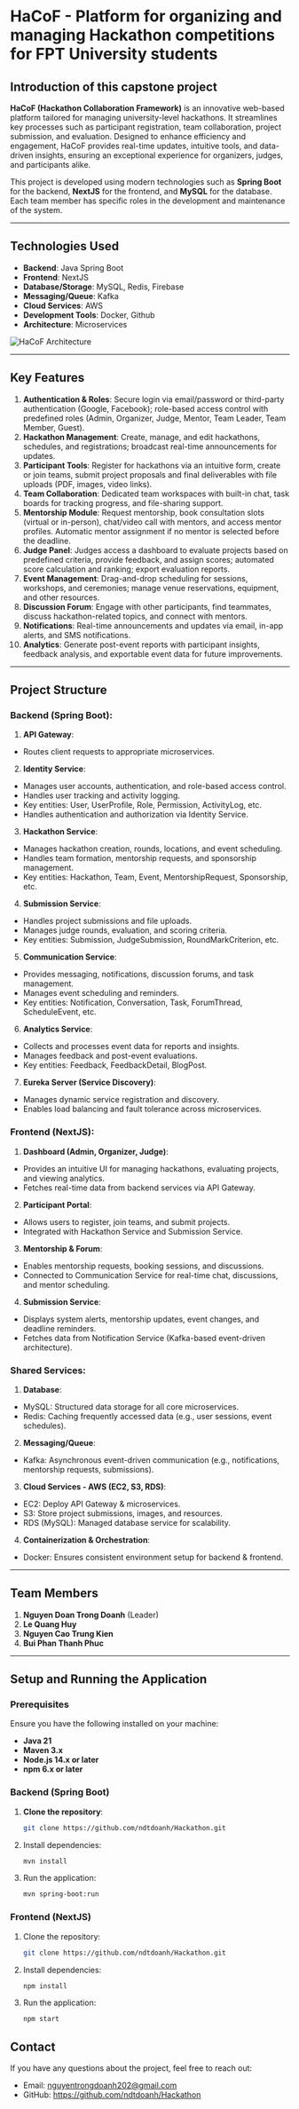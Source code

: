 # HaCoF - Platform for organizing and managing Hackathon competitions for FPT University students

## Introduction of this capstone project

**HaCoF (Hackathon Collaboration Framework)** is an innovative web-based platform tailored for managing university-level hackathons. It streamlines key processes such as participant registration, team collaboration, project submission, and evaluation. Designed to enhance efficiency and engagement, HaCoF provides real-time updates, intuitive tools, and data-driven insights, ensuring an exceptional experience for organizers, judges, and participants alike.

This project is developed using modern technologies such as **Spring Boot** for the backend, **NextJS** for the frontend, and **MySQL** for the database. Each team member has specific roles in the development and maintenance of the system.

--- --- ----

## Technologies Used

- **Backend**: Java Spring Boot
- **Frontend**: NextJS
- **Database/Storage**: MySQL, Redis, Firebase
- **Messaging/Queue**: Kafka
- **Cloud Services**: AWS
- **Development Tools**: Docker, Github
- **Architecture**: Microservices

![HaCoF Architecture](https://github.com/user-attachments/assets/e8f5ade6-2766-4a5f-bd57-a2e5f78424d0)

---

## Key Features

1. **Authentication & Roles**: Secure login via email/password or third-party authentication (Google, Facebook); role-based access control with predefined roles (Admin, Organizer, Judge, Mentor, Team Leader, Team Member, Guest).
2. **Hackathon Management**: Create, manage, and edit hackathons, schedules, and registrations; broadcast real-time announcements for updates.
3. **Participant Tools**: Register for hackathons via an intuitive form, create or join teams, submit project proposals and final deliverables with file uploads (PDF, images, video links).
4. **Team Collaboration**: Dedicated team workspaces with built-in chat, task boards for tracking progress, and file-sharing support.
5. **Mentorship Module**: Request mentorship, book consultation slots (virtual or in-person), chat/video call with mentors, and access mentor profiles. Automatic mentor assignment if no mentor is selected before the deadline.
6. **Judge Panel**: Judges access a dashboard to evaluate projects based on predefined criteria, provide feedback, and assign scores; automated score calculation and ranking; export evaluation reports.
7. **Event Management**: Drag-and-drop scheduling for sessions, workshops, and ceremonies; manage venue reservations, equipment, and other resources.
8. **Discussion Forum**: Engage with other participants, find teammates, discuss hackathon-related topics, and connect with mentors.
9. **Notifications**: Real-time announcements and updates via email, in-app alerts, and SMS notifications.
10. **Analytics**: Generate post-event reports with participant insights, feedback analysis, and exportable event data for future improvements.

---

## Project Structure

### Backend (Spring Boot):
1. **API Gateway**:
- Routes client requests to appropriate microservices.
2. **Identity Service**:
- Manages user accounts, authentication, and role-based access control.
- Handles user tracking and activity logging.
- Key entities: User, UserProfile, Role, Permission, ActivityLog, etc.
- Handles authentication and authorization via Identity Service.
3. **Hackathon Service**:
- Manages hackathon creation, rounds, locations, and event scheduling.
- Handles team formation, mentorship requests, and sponsorship management.
- Key entities: Hackathon, Team, Event, MentorshipRequest, Sponsorship, etc.
4. **Submission Service**:
- Handles project submissions and file uploads.
- Manages judge rounds, evaluation, and scoring criteria.
- Key entities: Submission, JudgeSubmission, RoundMarkCriterion, etc.
5. **Communication Service**:
- Provides messaging, notifications, discussion forums, and task management.
- Manages event scheduling and reminders.
- Key entities: Notification, Conversation, Task, ForumThread, ScheduleEvent, etc.
6. **Analytics Service**:
- Collects and processes event data for reports and insights.
- Manages feedback and post-event evaluations.
- Key entities: Feedback, FeedbackDetail, BlogPost.
7. **Eureka Server (Service Discovery)**:
- Manages dynamic service registration and discovery.
- Enables load balancing and fault tolerance across microservices.

### Frontend (NextJS):
1. **Dashboard (Admin, Organizer, Judge)**:
- Provides an intuitive UI for managing hackathons, evaluating projects, and viewing analytics.
- Fetches real-time data from backend services via API Gateway.
2. **Participant Portal**:
- Allows users to register, join teams, and submit projects.
- Integrated with Hackathon Service and Submission Service.
3. **Mentorship & Forum**:
- Enables mentorship requests, booking sessions, and discussions.
- Connected to Communication Service for real-time chat, discussions, and mentor scheduling.
4. **Submission Service**:
- Displays system alerts, mentorship updates, event changes, and deadline reminders.
- Fetches data from Notification Service (Kafka-based event-driven architecture).

### Shared Services:
1. **Database**:
- MySQL: Structured data storage for all core microservices.
- Redis: Caching frequently accessed data (e.g., user sessions, event schedules).
2. **Messaging/Queue**:
- Kafka: Asynchronous event-driven communication (e.g., notifications, mentorship requests, submissions).
3. **Cloud Services - AWS (EC2, S3, RDS)**:
- EC2: Deploy API Gateway & microservices.
- S3: Store project submissions, images, and resources.
- RDS (MySQL): Managed database service for scalability.
4. **Containerization & Orchestration**:
- Docker: Ensures consistent environment setup for backend & frontend.

---

## Team Members

1. **Nguyen Doan Trong Doanh** (Leader)
2. **Le Quang Huy**
3. **Nguyen Cao Trung Kien**
4. **Bui Phan Thanh Phuc**

---

## Setup and Running the Application

### Prerequisites

Ensure you have the following installed on your machine:
- **Java 21**
- **Maven 3.x**
- **Node.js 14.x or later**
- **npm 6.x or later**
  
### Backend (Spring Boot)

1. **Clone the repository**:
   ```bash
   git clone https://github.com/ndtdoanh/Hackathon.git
   ```
2. Install dependencies:
   ```bash
   mvn install
   ```
3. Run the application:
   ```bash
   mvn spring-boot:run
   ```

### Frontend (NextJS)

1. Clone the repository:
   ```bash
   git clone https://github.com/ndtdoanh/Hackathon.git
   ```
2. Install dependencies:
   ```bash
   npm install
   ```
3. Run the application:
   ```bash
   npm start
   ```

## Contact

If you have any questions about the project, feel free to reach out:

- Email: nguyentrongdoanh202@gmail.com
- GitHub: https://github.com/ndtdoanh/Hackathon
